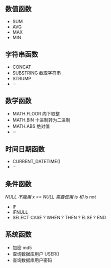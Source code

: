## 数值函数

- SUM
- AVG
- MAX
- MIN

## 字符串函数

- CONCAT
- SUBSTRING 截取字符串
- STRUMP
- ···

## 数学函数

- MATH.FLOOR 向下取整
- MATH.BIN 十进制转为二进制
- MATH.ABS 绝对值
- ···

## 时间日期函数

- CURRENT_DATETIME()
- ···

## 条件函数

*NULL 不能用 x == NULL 需要使用 is 和 is not*

- IF
- IFNULL
- SELECT CASE ? WHEN ? THEN ? ELSE ? END

## 系统函数

- 加密 md5
- 查询数据库用户 USER()
- 查询数据库用户密码
